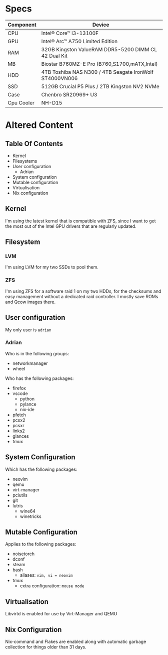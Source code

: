 # Specs

| Component | Device |
| --- | --- |
| CPU | Intel® Core™ i3-13100F |
| GPU | Intel® Arc™ A750 Limited Edition |
| RAM | 32GB Kingston ValueRAM DDR5-5200 DIMM CL 42 Dual Kit |
| MB | Biostar B760MZ-E Pro (B760,S1700,mATX,Intel) |
| HDD | 4TB Toshiba NAS N300 / 4TB Seagate IronWolf ST4000VN006 |
| SSD | 512GB Crucial P5 Plus / 2TB Kingston NV2 NVMe |
| Case | Chenbro SR20969+ U3 |
| Cpu Cooler | NH-D15 |

# Altered Content

## Table Of Contents

* Kernel
* Filesystems
* User configuration
    * Adrian
* System configuration
* Mutable configuration
* Virtualisation
* Nix configuration

## Kernel

I'm using the latest kernel that is compatible with ZFS, since I want to get the most out of the Intel GPU drivers that are regularly updated. 

## Filesystem

### LVM

I'm using LVM for my two SSDs to pool them.

### ZFS

I'm using ZFS for a software raid 1 on my two HDDs, for the checksums and easy management without a dedicated raid controller. I mostly save ROMs and Qcow images there.

## User configuration

My only user is `adrian`

### Adrian

Who is in the following groups:

* networkmanager 
* wheel


Who has the following packages:

* firefox
* vscode
    * python
    * pylance
    * nix-ide
* pfetch
* pcsx2
* pcsxr
* links2
* glances
* tmux

## System Configuration

Which has the following packages:

* neovim
* qemu
* virt-manager
* pciutils
* git
* lutris
    * wine64
    * winetricks

## Mutable Configuration

Applies to the following packages:

* noisetorch
* dconf
* steam
* bash
    * aliases: `vim, vi = neovim`
* tmux
    * extra configuration: `mouse mode`

## Virtualisation

Libvirtd is enabled for use by Virt-Manager and QEMU

## Nix Configuration

Nix-command and Flakes are enabled along with automatic garbage collection for things older than 31 days.